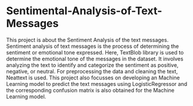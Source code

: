 # Sentimental-Analysis-of-Text-Messages
This project is about the Sentiment Analysis of the text messages. Sentiment analysis of text messages is the process of determining the sentiment or emotional tone expressed. Here, TextBlob library is used to determine the emotional tone of the messages in the dataset. It involves analyzing the text to identify and categorize the sentiment as positive, negative, or neutral. For preprocessing the data and cleaning the text, Neattext is used. This project also focusses on developing an Machine Learning model to predict the text messages using LogisticRegressor and the corresponding confusion matrix is also obtained for the Machine Learning model.
